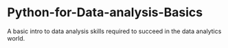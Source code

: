 # Python-for-Data-analysis-Basics
A basic intro to data analysis skills required to succeed in the data analytics world.
